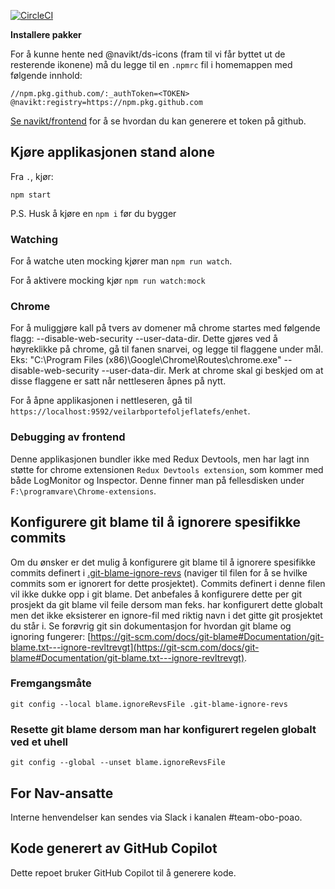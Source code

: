 [![CircleCI](https://circleci.com/gh/navikt/veilarbportefoljeflatefs.svg?style=svg)](https://circleci.com/gh/navikt/veilarbportefoljeflatefs)

**Installere pakker**

For å kunne hente ned @navikt/ds-icons (fram til vi får byttet ut de resterende ikonene) må du legge til en `.npmrc` fil i homemappen med følgende innhold:

```shell
//npm.pkg.github.com/:_authToken=<TOKEN>
@navikt:registry=https://npm.pkg.github.com
```

[Se navikt/frontend](https://github.com/navikt/frontend?tab=readme-ov-file#installere-pakker-lokalt) for å se hvordan du kan generere et token på github.

## Kjøre applikasjonen stand alone

Fra `.`, kjør:

```
npm start
```

P.S. Husk å kjøre en `npm i` før du bygger

### Watching

For å watche uten mocking kjører man `npm run watch`.

For å aktivere mocking kjør `npm run watch:mock`

### Chrome

For å muliggjøre kall på tvers av domener må chrome startes med følgende flagg: --disable-web-security --user-data-dir. Dette gjøres ved å høyreklikke på chrome, gå til fanen snarvei, og legge til flaggene under mål. Eks: "C:\Program Files (x86)\Google\Chrome\Routes\chrome.exe" --disable-web-security --user-data-dir. Merk at chrome skal gi beskjed om at disse flaggene er satt når nettleseren åpnes på nytt.

For å åpne applikasjonen i nettleseren, gå til `https://localhost:9592/veilarbportefoljeflatefs/enhet`.

### Debugging av frontend

Denne applikasjonen bundler ikke med Redux Devtools, men har lagt inn støtte for chrome extensionen
`Redux Devtools extension`, som kommer med både LogMonitor og Inspector. Denne finner man på fellesdisken
under `F:\programvare\Chrome-extensions`.

## Konfigurere git blame til å ignorere spesifikke commits

Om du ønsker er det mulig å konfigurere git blame til å ignorere spesifikke commits definert i [.git-blame-ignore-revs](.git-blame-ignore-revs) (naviger til filen for å se hvilke commits som er ignorert for dette prosjektet).
Commits definert i denne filen vil ikke dukke opp i git blame. Det anbefales å konfigurere dette per git prosjekt da git blame vil feile dersom man feks. har konfigurert dette globalt men det ikke eksisterer en
ignore-fil med riktig navn i det gitte git prosjektet du står i. Se forøvrig git sin dokumentasjon for hvordan git blame og ignoring fungerer: [https://git-scm.com/docs/git-blame#Documentation/git-blame.txt---ignore-revltrevgt](https://git-scm.com/docs/git-blame#Documentation/git-blame.txt---ignore-revltrevgt).

### Fremgangsmåte

`git config --local blame.ignoreRevsFile .git-blame-ignore-revs`

### Resette git blame dersom man har konfigurert regelen globalt ved et uhell

`git config --global --unset blame.ignoreRevsFile`

## For Nav-ansatte

Interne henvendelser kan sendes via Slack i kanalen #team-obo-poao.

## Kode generert av GitHub Copilot

Dette repoet bruker GitHub Copilot til å generere kode.

